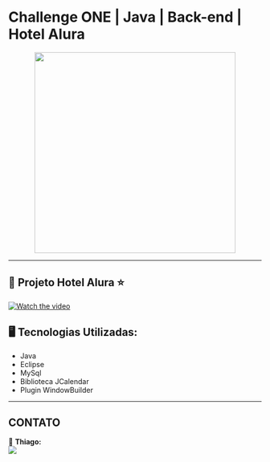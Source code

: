 # Challenge ONE | Java | Back-end | Hotel Alura

<p align="center" >
     <img width="400" heigth="400" src="https://user-images.githubusercontent.com/101413385/173164615-192ca98a-1a44-480e-9229-9f82f456eec8.png">

</p>

---
## 🔹 Projeto Hotel Alura ⭐

[![Watch the video](https://i.imgur.com/ds4aTso.png)](https://i.imgur.com/4a3VU0w.mp4)

## 🖥️ Tecnologias Utilizadas:

- Java
- Eclipse
- MySql
- Biblioteca JCalendar
- Plugin WindowBuilder </br>

---



## CONTATO 
🧡 <strong>Thiago:</strong></br>
<a href="https://www.linkedin.com/in/thiagorodriguesaraujo/" target="_blank">
<img src="https://img.shields.io/badge/-LinkedIn-%230077B5?style=for-the-badge&logo=linkedin&logoColor=white" target="_blank"></a>

